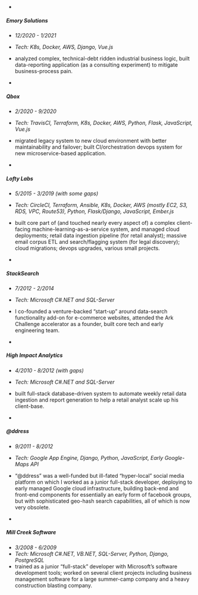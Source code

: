 -
##### Emory Solutions
- *12/2020 - 1/2021*
- *Tech: K8s, Docker, AWS, Django, Vue.js*
- analyzed complex, technical-debt ridden industrial business logic, built data-reporting application (as a consulting experiment) to mitigate business-process pain.

-
##### Qbox
- *2/2020 - 9/2020*
- *Tech: TravisCI, Terraform, K8s, Docker, AWS, Python, Flask, JavaScript, Vue.js*
- migrated legacy system to new cloud environment with better maintainability and failover; built CI/orchestration devops system for new microservice-based application.

-
##### Lofty Labs
- *5/2015 - 3/2019 (with some gaps)*
- *Tech: CircleCI, Terraform, Ansible, K8s, Docker, AWS (mostly EC2, S3, RDS, VPC, Route53), Python, Flask/Django, JavaScript, Ember.js*
- built core part of (and touched nearly every aspect of) a complex client-facing machine-learning-as-a-service system, and managed cloud deployments; retail data ingestion pipeline (for retail analyst); massive email corpus ETL and search/flagging system (for legal discovery); cloud migrations; devops upgrades, various small projects.

-
##### StackSearch
- *7/2012 - 2/2014*
- *Tech: Microsoft C#.NET and SQL-Server*
- I co-founded a venture-backed “start-up” around data-search functionality add-on for e-commerce websites, attended the Ark Challenge accelerator as a founder, built core tech and early engineering team.

-
##### High Impact Analytics
- *4/2010 - 8/2012 (with gaps)*
- *Tech: Microsoft C#.NET and SQL-Server*
- built full-stack database-driven system to automate weekly retail data ingestion and report generation to help a retail analyst scale up his client-base.

-
##### @ddress
- *9/2011 - 8/2012*
- *Tech: Google App Engine, Django, Python, JavaScript, Early Google-Maps API*
- “@ddress” was a well-funded but ill-fated “hyper-local” social media platform on which I worked as a junior full-stack developer, deploying to early managed Google cloud infrastructure, building back-end and front-end components for essentially an early form of facebook groups, but with sophisticated geo-hash search capabilities, all of which is now very obsolete.

-
##### Mill Creek Software
- *3/2008 - 6/2009*
- *Tech: Microsoft C#.NET, VB.NET, SQL-Server, Python, Django, PostgreSQL*
- trained as a junior “full-stack” developer with Microsoft’s software development tools; worked on several client projects including business management software for a large summer-camp company and a heavy construction blasting company.